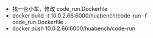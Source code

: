 - 找一台小车，修改 code_run.Dockerfile
- docker build -t 10.0.2.66:6000/huabench/code-run -f code_run.Dockerfile .
- docker push 10.0.2.66:6000/huabench/code-run